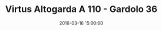 ---
title: Virtus Altogarda A 110 - Gardolo 36
date: 2018-03-18 15:00:00
squadra-a: Bc Gardolo
punteggio-a: 36
squadra-b: Virtus Altogarda A
punteggio-b: 110
partite/squadra: under-16-17-18
luogo: Pal. 'E. Impera'
categoria: under 16
---